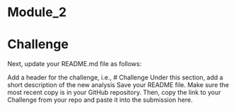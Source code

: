 # Module_2

# Challenge

Next, update your README.md file as follows:

Add a header for the challenge, i.e., # Challenge
Under this section, add a short description of the new analysis
Save your README file. Make sure the most recent copy is in your GitHub repository. Then, copy the link to your Challenge from your repo and paste it into the submission here.
